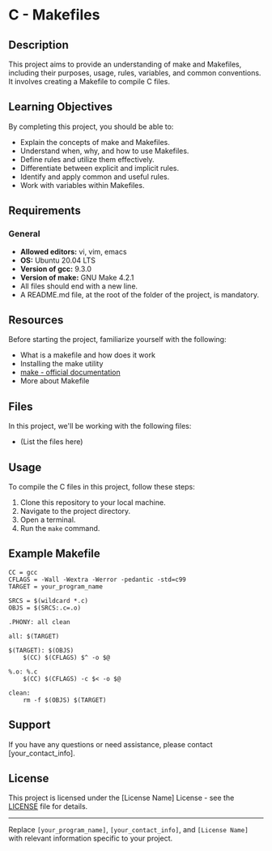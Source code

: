 # C - Makefiles

## Description

This project aims to provide an understanding of make and Makefiles, including their purposes, usage, rules, variables, and common conventions. It involves creating a Makefile to compile C files.

## Learning Objectives

By completing this project, you should be able to:

- Explain the concepts of make and Makefiles.
- Understand when, why, and how to use Makefiles.
- Define rules and utilize them effectively.
- Differentiate between explicit and implicit rules.
- Identify and apply common and useful rules.
- Work with variables within Makefiles.

## Requirements

### General

- **Allowed editors:** vi, vim, emacs
- **OS:** Ubuntu 20.04 LTS
- **Version of gcc:** 9.3.0
- **Version of make:** GNU Make 4.2.1
- All files should end with a new line.
- A README.md file, at the root of the folder of the project, is mandatory.

## Resources

Before starting the project, familiarize yourself with the following:

- What is a makefile and how does it work
- Installing the make utility
- [make - official documentation](https://www.gnu.org/software/make/manual/make.html)
- More about Makefile

## Files

In this project, we'll be working with the following files:

- (List the files here)

## Usage

To compile the C files in this project, follow these steps:

1. Clone this repository to your local machine.
2. Navigate to the project directory.
3. Open a terminal.
4. Run the `make` command.

## Example Makefile

```make
CC = gcc
CFLAGS = -Wall -Wextra -Werror -pedantic -std=c99
TARGET = your_program_name

SRCS = $(wildcard *.c)
OBJS = $(SRCS:.c=.o)

.PHONY: all clean

all: $(TARGET)

$(TARGET): $(OBJS)
    $(CC) $(CFLAGS) $^ -o $@

%.o: %.c
    $(CC) $(CFLAGS) -c $< -o $@

clean:
    rm -f $(OBJS) $(TARGET)
```

## Support

If you have any questions or need assistance, please contact [your_contact_info].

## License

This project is licensed under the [License Name] License - see the [LICENSE](LICENSE) file for details.

---

Replace `[your_program_name]`, `[your_contact_info]`, and `[License Name]` with relevant information specific to your project.

